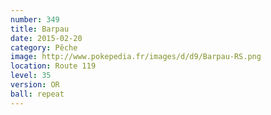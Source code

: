 ```yaml
---
number: 349
title: Barpau
date: 2015-02-20
category: Pêche
image: http://www.pokepedia.fr/images/d/d9/Barpau-RS.png
location: Route 119
level: 35
version: OR
ball: repeat
---
```

